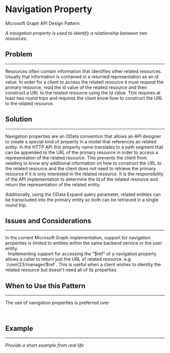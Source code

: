# Navigation Property

Microsoft Graph API Design Pattern

*A navigation property is used to identify a relationship between two resources.*

## Problem
--------

Resources often contain information that identifies other related resources. Usually that information is contained in a returned representation as an id value. In order for a client to access the related resource it must request the primary resource, read the id value of the related resource and then construct a URL to the related resource using the Id value. This requires at least two round trips and requires the client know how to construct the URL to the related resource.

## Solution
--------

Navigation properties are an OData convention that allows an API designer to create a special kind of property in a model that references an related entity. In the HTTP API this property name translates to a path segment that can be appended to the URL of the primary resource in order to access a representation of the related resource. This prevents the client from needing to know any additional information on how to construct the URL to the related resource and the client does not need to retrieve the primary resource if it is only interested in the related resource.  It is the responsibility of the API implementation to determine the Id of the related resource and return the representation of the related entity.

Additionally, using the OData Expand query parameter, related entities can be transcluded into the primary entity so both can be retrieved in a single round trip.

## Issues and Considerations
-------------------------

In the current Microsoft Graph implementation, support for navigation properties is limited to entities within the same backend service or the user entity.  
 
Implementing support for accessing the "$ref" of a navigation property allows a caller to return just the URL of related resource. e.g. `/user/23/manager/$ref`. This is useful when a client wishes to identity the related resource but doesn't need all of its properties.

## When to Use this Pattern
------------------------

The use of navigation properties is preferred over 

 

## Example
-------

*Provide a short example from real life*

 

 

 
